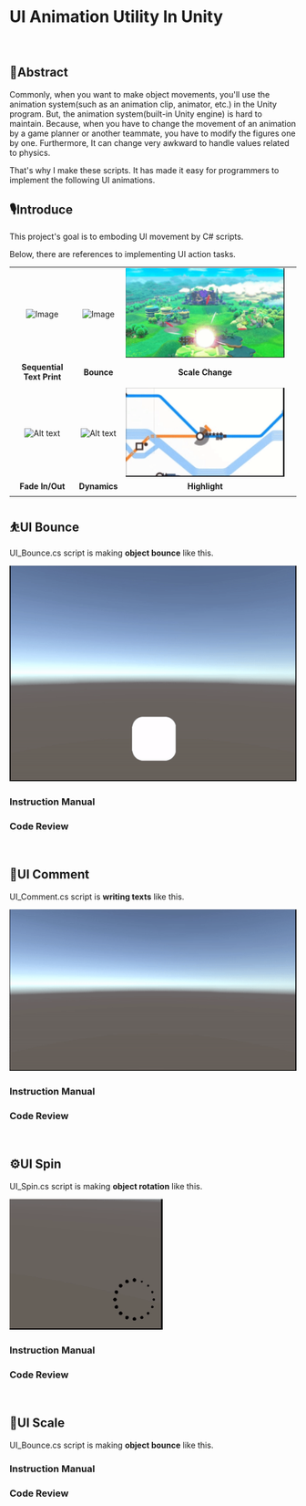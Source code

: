 # UI Animation Utility In Unity

ㅤ

## 📑Abstract
Commonly, when you want to make object movements, you'll use the animation system(such as an animation clip, animator, etc.) in the Unity program. But, the animation system(built-in Unity engine) is hard to maintain. Because, when you have to change the movement of an animation by a game planner or another teammate, you have to modify the figures one by one. Furthermore, It can change very awkward to handle values related to physics. 

That's why I make these scripts. It has made it easy for programmers to implement the following UI animations.

## 🎙️Introduce
This project's goal is to emboding UI movement by C# scripts.

Below, there are references to implementing UI action tasks.

|||||
|:---:|:---:|:---:|:---:|
|![Image](https://github.com/TheHyperPay/Unity-Animation-Utility/blob/Image/gif/Info_text.gif?raw=true)|![Image](https://github.com/TheHyperPay/Unity-Animation-Utility/blob/Image/gif/Info_bounce.gif?raw=true)|![Image](https://github.com/TheHyperPay/Unity-Animation-Utility/blob/Image/gif/Info_scale.gif?raw=true)|
|**Sequential Text Print**|**Bounce**|**Scale Change**|
|||||
|![Alt text](https://github.com/TheHyperPay/Unity-Animation-Utility/blob/Image/gif/Info_FadeIO.gif?raw=true)|![Alt text](https://github.com/TheHyperPay/Unity-Animation-Utility/blob/Image/gif/Info_Dynamics.gif?raw=true)|![Alt text](https://github.com/TheHyperPay/Unity-Animation-Utility/blob/Image/gif/Info_Highlight.gif?raw=true)|
|**Fade In/Out**|**Dynamics**|**Highlight**|
||||



## ⛹️UI Bounce
UI_Bounce.cs script is making **object bounce** like this.

![Alt text](https://github.com/TheHyperPay/Unity-Animation-Utility/blob/Image/gif/bounce_sample.gif?raw=true)

### Instruction Manual

### Code Review
```cs
    
```

## 📝UI Comment
UI_Comment.cs script is **writing texts** like this.

![Alt text](https://github.com/TheHyperPay/Unity-Animation-Utility/blob/Image/gif/comment_1_sample.gif?raw=true)

### Instruction Manual

### Code Review
```cs
    
```

## ⚙️UI Spin
UI_Spin.cs script is making **object rotation** like this.

![Alt text](https://github.com/TheHyperPay/Unity-Animation-Utility/blob/Image/gif/loading_1_sample.gif?raw=true)

### Instruction Manual

### Code Review
```cs
    
```

## 📳UI Scale
UI_Bounce.cs script is making **object bounce** like this.

### Instruction Manual

### Code Review
```cs
    
```
